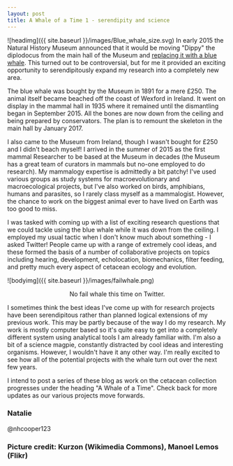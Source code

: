 ```yaml
---
layout: post
title: A Whale of a Time 1 - serendipity and science
---
```


![headimg]({{ site.baseurl }}/images/Blue_whale_size.svg)
In early 2015 the Natural History Museum announced that it would be moving "Dippy" the diplodocus from the main hall of the Museum and [replacing it with a blue whale](http://www.bbc.co.uk/news/science-environment-31025229). This turned out to be controversial, but for me it provided an exciting opportunity to serendipitously expand my research into a completely new area. 

The blue whale was bought by the Museum in 1891 for a mere £250. The animal itself became beached off the coast of Wexford in Ireland. It went on display in the mammal hall in 1935 where it remained until the dismantling began in September 2015. All the bones are now down from the ceiling and being prepared by conservators. The plan is to remount the skeleton in the main hall by January 2017.

I also came to the Museum from Ireland, though I wasn't bought for £250 and I didn't beach myself! I arrived in the summer of 2015 as the first mammal Researcher to be based at the Museum in decades (the Museum has a great team of curators in mammals but no-one employed to do research). My mammalogy expertise is admittedly a bit patchy! I've used various groups as study systems for macroevolutionary and macroecological projects, but I've also worked on birds, amphibians, humans and parasites, so I rarely class myself as a mammalogist. However, the chance to work on the biggest animal ever to have lived on Earth was too good to miss.

I was tasked with coming up with a list of exciting research questions that we could tackle using the blue whale while it was down from the ceiling. I employed my usual tactic when I don't know much about something - I asked Twitter! People came up with a range of extremely cool ideas, and these formed the basis of a number of collaborative projects on topics including hearing, development, echolocation, biomechanics, filter feeding, and pretty much every aspect of cetacean ecology and evolution. 

![bodyimg]({{ site.baseurl }}/images/failwhale.png)
<center>No fail whale this time on Twitter.</center>

I sometimes think the best ideas I've come up with for research projects have been serendipitous rather than planned logical extensions of my previous work. This may be partly because of the way I do my research. My work is mostly computer based so it's quite easy to get into a completely different system using analytical tools I am already familiar with. I'm also a bit of a science magpie, constantly distracted by cool ideas and interesting organisms. However, I wouldn't have it any other way. I'm really excited to see how all of the potential projects with the whale turn out over the next few years.

I intend to post a series of these blog as work on the cetacean collection progresses under the heading "A Whale of a Time". Check back for more updates as our various projects move forwards.

### Natalie
@nhcooper123

### Picture credit: Kurzon (Wikimedia Commons), Manoel Lemos (Flikr)